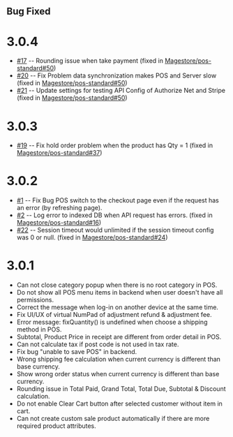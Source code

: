 ## Bug Fixed

3.0.4
=============

* [#17](https://github.com/Magestore/pos-standard/issues/17) -- Rounding issue when take payment (fixed in [Magestore/pos-standard#50](https://github.com/Magestore/pos-standard/pull/50))
* [#20](https://github.com/Magestore/pos-standard/issues/20) -- Fix Problem data synchronization makes POS and Server slow (fixed in [Magestore/pos-standard#50](https://github.com/Magestore/pos-standard/pull/50))
* [#21](https://github.com/Magestore/pos-standard/issues/21) -- Update settings for testing API Config of Authorize Net and Stripe (fixed in [Magestore/pos-standard#50](https://github.com/Magestore/pos-standard/pull/50))

3.0.3
=============

* [#19](https://github.com/Magestore/pos-standard/issues/19) -- Fix hold order problem when the product has Qty = 1 (fixed in [Magestore/pos-standard#37](https://github.com/Magestore/pos-standard/pull/37))

3.0.2
=============

* [#1](https://github.com/Magestore/pos-standard/issues/1) -- Fix Bug POS switch to the checkout page even if the request has an error (by refreshing page).
* [#2](https://github.com/Magestore/pos-standard/issues/2) -- Log error to indexed DB when API request has errors. (fixed in [Magestore/pos-standard#16](https://github.com/Magestore/pos-standard/pull/16))
* [#22](https://github.com/Magestore/pos-standard/issues/22) -- Session timeout would unlimited if the session timeout config was 0 or null. (fixed in [Magestore/pos-standard#24](https://github.com/Magestore/pos-standard/pull/24))

3.0.1
=============

- Can not close category popup when there is no root category in POS.
- Do not show all POS menu items in backend when user doesn't have all permissions.
- Correct the message when log-in on another device at the same time.
- Fix UI/UX of virtual NumPad of adjustment refund & adjustment fee.
- Error message: fixQuantity() is undefined when choose a shipping method in POS.
- Subtotal, Product Price in receipt are different from order detail in POS.
- Can not calculate tax if post code is not used in tax rate.
- Fix bug "unable to save POS" in backend.
- Wrong shipping fee calculation when current currency is different than base currency.
- Show wrong order status when current currency is different than base currency.
- Rounding issue in Total Paid, Grand Total, Total Due, Subtotal & Discount calculation.
- Do not enable Clear Cart button after selected customer without item in cart.
- Can not create custom sale product automatically if there are more required product attributes.
